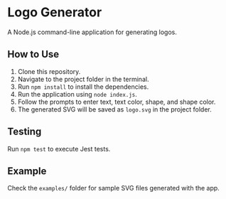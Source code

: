 # Logo Generator

A Node.js command-line application for generating logos.

## How to Use

1. Clone this repository.
2. Navigate to the project folder in the terminal.
3. Run `npm install` to install the dependencies.
4. Run the application using `node index.js`.
5. Follow the prompts to enter text, text color, shape, and shape color.
6. The generated SVG will be saved as `logo.svg` in the project folder.

## Testing

Run `npm test` to execute Jest tests.

## Example

Check the `examples/` folder for sample SVG files generated with the app.
